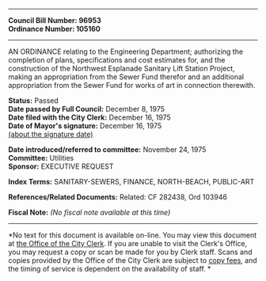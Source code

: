 * * * * *  
  
**Council Bill Number: [](#h0)[](#h2)96953**   
**Ordinance Number: 105160**  
  
* * * * *  
  
AN ORDINANCE relating to the Engineering Department; authorizing the completion of plans, specifications and cost estimates for, and the construction of the Northwest Esplanade Sanitary Lift Station Project, making an appropriation from the Sewer Fund therefor and an additional appropriation from the Sewer Fund for works of art in connection therewith.  
  
**Status:** Passed   
**Date passed by Full Council:** December 8, 1975   
**Date filed with the City Clerk:** December 16, 1975   
**Date of Mayor's signature:** December 16, 1975   
[(about the signature date)](/~public/approvaldate.htm)   
  
  
**Date introduced/referred to committee:** November 24, 1975   
**Committee:** Utilities   
**Sponsor:** EXECUTIVE REQUEST   
  
**Index Terms:** SANITARY-SEWERS, FINANCE, NORTH-BEACH, PUBLIC-ART  
  
**References/Related Documents:** Related: CF 282438, Ord 103946  
  
**Fiscal Note:** *(No fiscal note available at this time)*  
  
* * * * *  
  
*No text for this document is available on-line. You may view this document at [the Office of the City Clerk](http://www.seattle.gov/leg/clerk/contactUs.htm). If you are unable to visit the Clerk's Office, you may request a copy or scan be made for you by Clerk staff. Scans and copies provided by the Office of the City Clerk are subject to [copy fees](http://clerk.seattle.gov/~public/clerkfees.htm), and the timing of service is dependent on the availability of staff. *  
  
  
